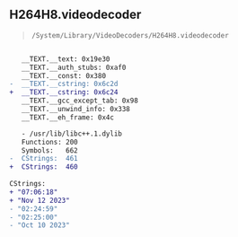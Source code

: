 ## H264H8.videodecoder

> `/System/Library/VideoDecoders/H264H8.videodecoder`

```diff

   __TEXT.__text: 0x19e30
   __TEXT.__auth_stubs: 0xaf0
   __TEXT.__const: 0x380
-  __TEXT.__cstring: 0x6c2d
+  __TEXT.__cstring: 0x6c24
   __TEXT.__gcc_except_tab: 0x98
   __TEXT.__unwind_info: 0x338
   __TEXT.__eh_frame: 0x4c

   - /usr/lib/libc++.1.dylib
   Functions: 200
   Symbols:   662
-  CStrings:  461
+  CStrings:  460
 
CStrings:
+ "07:06:18"
+ "Nov 12 2023"
- "02:24:59"
- "02:25:00"
- "Oct 10 2023"

```
